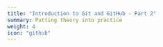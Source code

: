 ```yaml
---
title: "Introduction to Git and GitHub - Part 2"
summary: Putting theory into practice
weight: 4
icon: "github"
---
```

